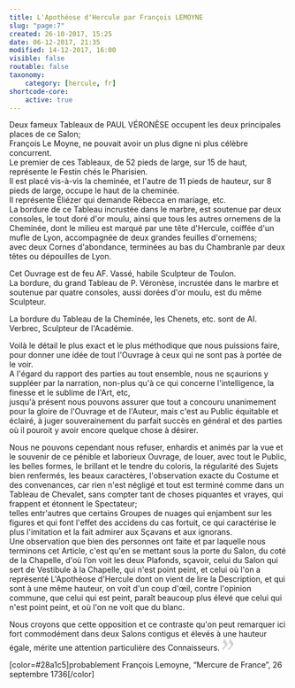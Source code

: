 ```yaml
---
title: L'Apothéose d'Hercule par François LEMOYNE
slug: "page:7"
created: 26-10-2017, 15:25
date: 06-12-2017, 21:35
modified: 14-12-2017, 16:00
visible: false
routable: false
taxonomy:
    category: [hercule, fr]
shortcode-core:
    active: true
---
```

Deux fameux Tableaux de PAUL VÉRONÈSE occupent les deux principales places de ce Salon;  
François Le Moyne, ne pouvait avoir un plus digne ni plus célèbre concurrent.  
Le premier de ces Tableaux, de 52 pieds de large, sur 15 de haut, représente le Festin chés le Pharisien.  
Il est placé vis-à-vis la cheminée, et l'autre de 11 pieds de hauteur, sur 8 pieds de large, occupe le haut de la cheminée.  
Il représente Éliézer qui demande Rébecca en mariage, etc.  
La bordure de ce Tableau incrustée dans le marbre, est soutenue par deux consoles, 
le tout doré d'or moulu, ainsi que tous les autres ornemens de la Cheminée, 
dont le milieu est marqué par une tête d'Hercule, coiffée d'un mufle de Lyon, 
accompagnée de deux grandes feuilles d'ornemens;  
avec deux Cornes d'abondance, terminées au bas du Chambranle par deux têtes ou dépouilles de Lyon.

Cet Ouvrage est de feu AF. Vassé, habile Sculpteur de Toulon.  
La bordure, du grand Tableau de P. Véronèse, incrustée dans le marbre et soutenue par quatre consoles, aussi dorées d'or moulu, est du même Sculpteur. 

La bordure du Tableau de la Cheminée, les Chenets, etc. sont de AI. Verbrec, Sculpteur de l'Académie.

Voilà le détail le plus exact et le plus méthodique que nous puissions faire, pour donner une idée de tout l'Ouvrage à ceux qui ne sont pas à portée de le voir.  
A l'égard du rapport des parties au tout ensemble, nous ne sçaurions y suppléer par la narration, non-plus qu'à ce qui concerne l'intelligence, la finesse et le sublime de l'Art, etc,  
jusqu'à présent nous pouvons assurer que tout a concouru unanimement pour la gloire de l'Ouvrage et de l'Auteur, 
mais c'est au Public équitable et éclairé, à juger souverainement du parfait succès en général et des parties où il pouroit y avoir encore quelque chose à désirer.

Nous ne pouvons cependant nous refuser, enhardis et animés par la vue et le souvenir de ce pénible et laborieux Ouvrage, de louer, avec tout le Public, les belles formes, le brillant et le tendre du coloris, la régularité des Sujets bien renfermés, les beaux caractères, l'observation exacte du Costume et des convenances, 
car rien n'est négligé et 
tout est terminé comme dans un Tableau de Chevalet, 
sans compter tant de choses piquantes et vrayes, qui frappent et étonnent le Spectateur;  
telles entr'autres que certains Groupes de nuages 
qui enjambent sur les figures et qui font l'effet des accidens du cas fortuit, 
ce qui caractérise le plus l'imitation et la fait admirer aux Sçavans et aux ignorans.  
Une observation que bien des personnes ont faite et par laquelle nous terminons cet Article, 
c'est qu'en se mettant sous la porte du Salon, du coté de la Chapelle, 
d'où l’on voit les deux Plafonds, sçavoir, celui du Salon qui sert de Vestibule à la Chapelle, qui n'est point peint, 
et celui où l'on a représenté L'Apothéose d'Hercule dont on vient de lire la Description, 
et qui sont à une même hauteur, on voit d'un coup d'œil, contre l'opinion commune, 
que celui qui est peint, paraît beaucoup plus élevé que celui qui n'est point peint, et où l'on ne voit que du blanc.

Nous croyons que cette opposition et ce contraste qu'on peut remarquer ici fort commodément dans deux Salons contigus et élevés à une hauteur égale, mérite une attention particulière des Connaisseurs. 
<span><svg xmlns="http://www.w3.org/2000/svg" width="22px" height="22px" viewBox="0 0 78 78" fill="lightgrey" opacity="1"><path d="M1.5 68.9991L20.9102 45.395c.88226-1.10283.88226-1.54397.88226-1.76454 0-1.10286-1.76455-3.30857-2.8674-4.632L5.90836 23.9997 16.49877 3.0455 27.5273 18.48544c2.87047 3.97028 10.80793 15.88413 10.80793 19.19267 0 1.76458-.6617 2.4263-6.6171 9.7051C17.1605 65.25246 14.95478 67.01703 7.01425 74.9545L1.5 68.99908zm38.16172 0L59.0719 45.395c.88228-1.10283.88228-1.54397.88228-1.76454 0-1.10286-1.76457-3.30857-2.86742-4.632L44.07312 23.9997 54.6605 3.0455l11.03157 15.43992C68.55947 22.45572 76.5 34.36957 76.5 37.6781c0 1.76458-.6617 2.4263-6.6171 9.7051C55.32526 65.25246 53.11957 67.01703 45.17904 74.9545l-5.51732-5.9554z"/></svg></span>

[color=#28a1c5]probablement François Lemoyne, “Mercure de France”, 26 septembre 1736[/color]  